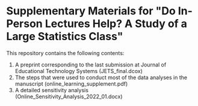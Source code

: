 # Supplementary Materials for "Do In-Person Lectures Help? A Study of a Large Statistics Class"

This repository contains the following contents:

1. A preprint corresponding to the last submission at Journal of Educational Technology Systems (JETS_final.dcox)
2. The steps that were used to conduct most of the data analyses in the manuscript (online_learning_supplement.pdf)
3. A detailed sensitivity analysis (Online_Sensitivity_Analysis_2022_01.docx)